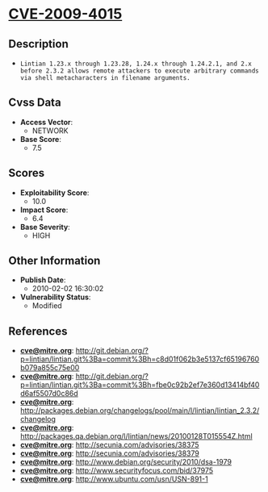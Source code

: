 
# [CVE-2009-4015](http://git.debian.org/?p=lintian/lintian.git%3Ba=commit%3Bh=c8d01f062b3e5137cf65196760b079a855c75e00)

## Description

- `Lintian 1.23.x through 1.23.28, 1.24.x through 1.24.2.1, and 2.x before 2.3.2 allows remote attackers to execute arbitrary commands via shell metacharacters in filename arguments.`

## Cvss Data

- **Access Vector**:
  - NETWORK
- **Base Score**:
  - 7.5

## Scores

- **Exploitability Score**:
  - 10.0
- **Impact Score**:
  - 6.4
- **Base Severity**:
  - HIGH

## Other Information

- **Publish Date**:
  - 2010-02-02 16:30:02
- **Vulnerability Status**:
  - Modified

## References

- **cve@mitre.org**: http://git.debian.org/?p=lintian/lintian.git%3Ba=commit%3Bh=c8d01f062b3e5137cf65196760b079a855c75e00
- **cve@mitre.org**: http://git.debian.org/?p=lintian/lintian.git%3Ba=commit%3Bh=fbe0c92b2ef7e360d13414bf40d6af5507d0c86d
- **cve@mitre.org**: http://packages.debian.org/changelogs/pool/main/l/lintian/lintian_2.3.2/changelog
- **cve@mitre.org**: http://packages.qa.debian.org/l/lintian/news/20100128T015554Z.html
- **cve@mitre.org**: http://secunia.com/advisories/38375
- **cve@mitre.org**: http://secunia.com/advisories/38379
- **cve@mitre.org**: http://www.debian.org/security/2010/dsa-1979
- **cve@mitre.org**: http://www.securityfocus.com/bid/37975
- **cve@mitre.org**: http://www.ubuntu.com/usn/USN-891-1
